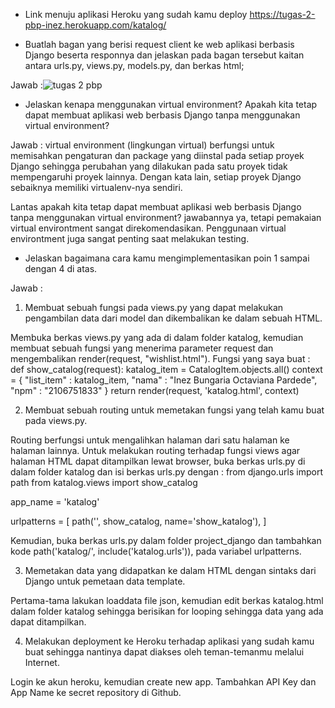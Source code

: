 - Link menuju aplikasi Heroku yang sudah kamu deploy
https://tugas-2-pbp-inez.herokuapp.com/katalog/



- Buatlah bagan yang berisi request client ke web aplikasi berbasis Django beserta responnya dan jelaskan pada bagan tersebut kaitan antara urls.py, views.py, models.py, dan berkas html;

Jawab :![tugas 2 pbp](https://user-images.githubusercontent.com/112611192/190313674-727cc450-b0c4-4bca-b1c1-b0a4cc0ad4f3.jpg)


- Jelaskan kenapa menggunakan virtual environment? Apakah kita tetap dapat membuat aplikasi web berbasis Django tanpa menggunakan virtual environment?

Jawab : 
virtual environment (lingkungan virtual) berfungsi untuk memisahkan pengaturan dan package yang diinstal pada setiap proyek Django sehingga perubahan yang dilakukan pada satu proyek tidak mempengaruhi proyek lainnya. Dengan kata lain, setiap proyek Django sebaiknya memiliki virtualenv-nya sendiri.

Lantas apakah kita tetap dapat membuat aplikasi web berbasis Django tanpa menggunakan virtual environment? jawabannya ya, tetapi pemakaian virtual environtment sangat direkomendasikan. Penggunaan virtual environtment juga sangat penting saat melakukan testing.



- Jelaskan bagaimana cara kamu mengimplementasikan poin 1 sampai dengan 4 di atas.

Jawab :
1. Membuat sebuah fungsi pada views.py yang dapat melakukan pengambilan data dari model dan dikembalikan ke dalam sebuah HTML.

Membuka berkas views.py yang ada di dalam folder katalog, kemudian membuat sebuah fungsi yang menerima parameter request dan mengembalikan render(request, "wishlist.html").
Fungsi yang saya buat :
def show_catalog(request):
    katalog_item = CatalogItem.objects.all()
    context = {
        "list_item" : katalog_item,
        "nama" : "Inez Bungaria Octaviana Pardede",
        "npm" : "2106751833"
    }
    return render(request, 'katalog.html', context)

2. Membuat sebuah routing untuk memetakan fungsi yang telah kamu buat pada views.py.

Routing berfungsi untuk mengalihkan halaman dari satu halaman ke halaman lainnya. Untuk melakukan routing terhadap fungsi views agar halaman HTML dapat ditampilkan lewat browser, buka berkas urls.py di dalam folder katalog dan isi berkas urls.py dengan :
from django.urls import path
from katalog.views import show_catalog

app_name = 'katalog'

urlpatterns = [
    path('', show_catalog, name='show_katalog'),
]

Kemudian, buka berkas urls.py dalam folder project_django dan tambahkan kode 
     path('katalog/', include('katalog.urls')), pada variabel urlpatterns.

3. Memetakan data yang didapatkan ke dalam HTML dengan sintaks dari Django untuk pemetaan data template.

Pertama-tama lakukan loaddata file json, kemudian edit berkas katalog.html dalam folder katalog sehingga berisikan for looping sehingga data yang ada dapat ditampilkan.

4. Melakukan deployment ke Heroku terhadap aplikasi yang sudah kamu buat sehingga nantinya dapat diakses oleh teman-temanmu melalui Internet.

Login ke akun heroku, kemudian create new app. Tambahkan API Key dan App Name ke secret repository di Github.




